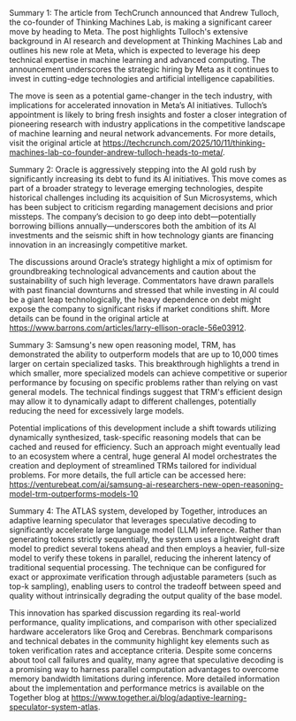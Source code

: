 Summary 1:
The article from TechCrunch announced that Andrew Tulloch, the co-founder of Thinking Machines Lab, is making a significant career move by heading to Meta. The post highlights Tulloch's extensive background in AI research and development at Thinking Machines Lab and outlines his new role at Meta, which is expected to leverage his deep technical expertise in machine learning and advanced computing. The announcement underscores the strategic hiring by Meta as it continues to invest in cutting-edge technologies and artificial intelligence capabilities.

The move is seen as a potential game-changer in the tech industry, with implications for accelerated innovation in Meta’s AI initiatives. Tulloch’s appointment is likely to bring fresh insights and foster a closer integration of pioneering research with industry applications in the competitive landscape of machine learning and neural network advancements. For more details, visit the original article at https://techcrunch.com/2025/10/11/thinking-machines-lab-co-founder-andrew-tulloch-heads-to-meta/.

Summary 2:
Oracle is aggressively stepping into the AI gold rush by significantly increasing its debt to fund its AI initiatives. This move comes as part of a broader strategy to leverage emerging technologies, despite historical challenges including its acquisition of Sun Microsystems, which has been subject to criticism regarding management decisions and prior missteps. The company’s decision to go deep into debt—potentially borrowing billions annually—underscores both the ambition of its AI investments and the seismic shift in how technology giants are financing innovation in an increasingly competitive market.

The discussions around Oracle’s strategy highlight a mix of optimism for groundbreaking technological advancements and caution about the sustainability of such high leverage. Commentators have drawn parallels with past financial downturns and stressed that while investing in AI could be a giant leap technologically, the heavy dependence on debt might expose the company to significant risks if market conditions shift. More details can be found in the original article at https://www.barrons.com/articles/larry-ellison-oracle-56e03912.

Summary 3:
Samsung's new open reasoning model, TRM, has demonstrated the ability to outperform models that are up to 10,000 times larger on certain specialized tasks. This breakthrough highlights a trend in which smaller, more specialized models can achieve competitive or superior performance by focusing on specific problems rather than relying on vast general models. The technical findings suggest that TRM's efficient design may allow it to dynamically adapt to different challenges, potentially reducing the need for excessively large models.

Potential implications of this development include a shift towards utilizing dynamically synthesized, task-specific reasoning models that can be cached and reused for efficiency. Such an approach might eventually lead to an ecosystem where a central, huge general AI model orchestrates the creation and deployment of streamlined TRMs tailored for individual problems. For more details, the full article can be accessed here: https://venturebeat.com/ai/samsung-ai-researchers-new-open-reasoning-model-trm-outperforms-models-10

Summary 4:
The ATLAS system, developed by Together, introduces an adaptive learning speculator that leverages speculative decoding to significantly accelerate large language model (LLM) inference. Rather than generating tokens strictly sequentially, the system uses a lightweight draft model to predict several tokens ahead and then employs a heavier, full-size model to verify these tokens in parallel, reducing the inherent latency of traditional sequential processing. The technique can be configured for exact or approximate verification through adjustable parameters (such as top-k sampling), enabling users to control the tradeoff between speed and quality without intrinsically degrading the output quality of the base model.

This innovation has sparked discussion regarding its real-world performance, quality implications, and comparison with other specialized hardware accelerators like Groq and Cerebras. Benchmark comparisons and technical debates in the community highlight key elements such as token verification rates and acceptance criteria. Despite some concerns about tool call failures and quality, many agree that speculative decoding is a promising way to harness parallel computation advantages to overcome memory bandwidth limitations during inference. More detailed information about the implementation and performance metrics is available on the Together blog at https://www.together.ai/blog/adaptive-learning-speculator-system-atlas.

